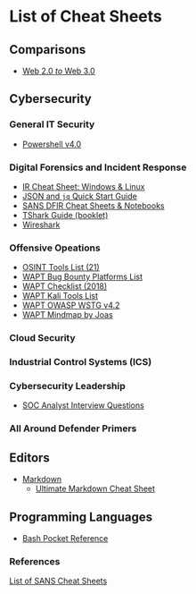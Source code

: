 # List of Cheat Sheets

<!-- COMPARISONS ------------------------------------------------------------->
## Comparisons

  - [Web 2.0 *to* Web 3.0](./cmp/web2.0-web3.0-programs.md)

<!-- CYBERSECURITY ----------------------------------------------------------->
## Cybersecurity

### General IT Security

  - [Powershell v4.0](./cybersec/general/powershell-v4.0.pdf)

### Digital Forensics and Incident Response

  - [IR Cheat Sheet: Windows & Linux](./cybersec/dfir/ir-linux-windows.pdf)
  - [JSON and `jq` Quick Start Guide](./cybersec/dfir/json-jq-query.pdf)
  - [SANS DFIR Cheat Sheets & Notebooks](./cybersec/dfir/sans-dfir-cheatsheets-notebook.pdf)
  - [TShark Guide (booklet)](./cybersec/dfir/tshark-guide.pdf)
  - [Wireshark](./cybersec/dfir/wireshark.pdf)

### Offensive Opeations

  - [OSINT Tools List (21)](./cybersec/osint/osint-tools-list-21.pdf)
  - [WAPT Bug Bounty Platforms List](./cybersec/offsec/wapt-bug-bounty-platforms-list.md)
  - [WAPT Checklist (2018)](./cybersec/offsec/wapt-checklist-2018.pdf)
  - [WAPT Kali Tools List](./cybersec/offsec/wapt-kali-tools-list.md)
  - [WAPT OWASP WSTG v4.2](./cybersec/offsec/wapt-owasp-wstg-v4.2-2022.pdf)
  - [WAPT Mindmap by Joas](./cybersec/offsec/wapt-mindmap-joas.pdf)

### Cloud Security

### Industrial Control Systems (ICS)

### Cybersecurity Leadership

  - [SOC Analyst Interview Questions](./cybersec/leadership/soc-analyst-interview-questions.pdf)

### All Around Defender Primers

<!-- EDITORS ----------------------------------------------------------------->
## Editors

  - [Markdown](./editors/markdown.md)
    - [Ultimate Markdown Cheat Sheet](https://towardsdatascience.com/the-ultimate-markdown-cheat-sheet-3d3976b31a0)

<!-- PROGRAMMING LANGUAGES --------------------------------------------------->
## Programming Languages
  - [Bash Pocket Reference](./programming/bash-pkt-ref.pdf)

### References

[List of SANS Cheat Sheets](https://www.sans.org/blog/the-ultimate-list-of-sans-cheat-sheets/)

<!--
Markdown: https://www.markdownguide.org/cheat-sheet
Powershell v4: https://assets.contentstack.io/v3/assets/blt36c2e63521272fdc/bltf146e4f361db3938/5e34a7bc946d717e2eab6139/power-shell-cheat-sheet-v41.pdf
Wireshark: https://www.comparitech.com/net-admin/wireshark-cheat-sheet/
-->
